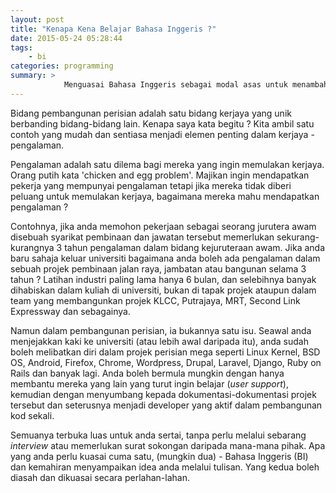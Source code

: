 ```yaml
---
layout: post
title: "Kenapa Kena Belajar Bahasa Inggeris ?"
date: 2015-05-24 05:28:44
tags: 
    - bi
categories: programming
summary: >
            Menguasai Bahasa Inggeris sebagai modal asas untuk menambahkan pengalaman kerjaya anda dalam bidang pembangunan perisian.
---
```


Bidang pembangunan perisian adalah satu bidang kerjaya yang unik berbanding bidang-bidang lain. Kenapa saya kata begitu ? Kita ambil satu contoh yang mudah dan sentiasa menjadi elemen penting dalam kerjaya - pengalaman.

Pengalaman adalah satu dilema bagi mereka yang ingin memulakan kerjaya. Orang putih kata 'chicken and egg problem'. Majikan ingin mendapatkan pekerja yang mempunyai pengalaman tetapi jika mereka tidak diberi peluang untuk memulakan kerjaya, bagaimana mereka mahu mendapatkan pengalaman ?

Contohnya, jika anda memohon pekerjaan sebagai seorang jurutera awam disebuah syarikat pembinaan dan jawatan tersebut memerlukan sekurang-kurangnya 3 tahun pengalaman dalam bidang kejuruteraan awam. Jika anda baru sahaja keluar universiti bagaimana anda boleh ada pengalaman dalam sebuah projek pembinaan jalan raya, jambatan atau bangunan selama 3 tahun ? Latihan industri paling lama hanya 6 bulan, dan selebihnya banyak dihabiskan dalam kuliah di universiti, bukan di tapak projek ataupun dalam team yang membangunkan projek KLCC, Putrajaya, MRT, Second Link Expressway dan sebagainya.

Namun dalam pembangunan perisian, ia bukannya satu isu. Seawal anda menjejakkan kaki ke universiti (atau lebih awal daripada itu), anda sudah boleh melibatkan diri dalam projek perisian mega seperti Linux Kernel, BSD OS, Android, Firefox, Chrome, Wordpress, Drupal, Laravel, Django, Ruby on Rails dan banyak lagi. Anda boleh bermula mungkin dengan hanya membantu mereka yang lain yang turut ingin belajar (*user support*), kemudian dengan menyumbang kepada dokumentasi-dokumentasi projek tersebut dan seterusnya menjadi developer yang aktif dalam pembangunan kod sekali.

Semuanya terbuka luas untuk anda sertai, tanpa perlu melalui sebarang *interview* atau memerlukan surat sokongan daripada mana-mana pihak. Apa yang anda perlu kuasai cuma satu, (mungkin dua) - Bahasa Inggeris (BI) dan kemahiran menyampaikan idea anda melalui tulisan. Yang kedua boleh diasah dan dikuasai secara perlahan-lahan.

